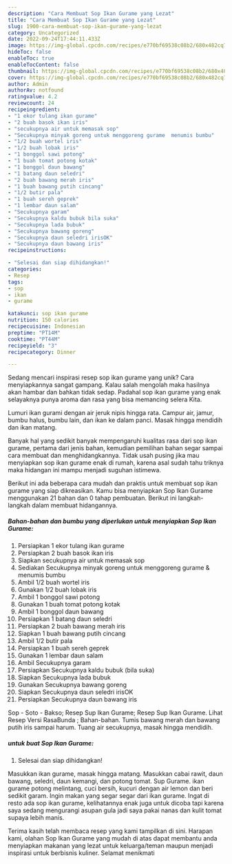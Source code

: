 ```yaml
---
description: "Cara Membuat Sop Ikan Gurame yang Lezat"
title: "Cara Membuat Sop Ikan Gurame yang Lezat"
slug: 1900-cara-membuat-sop-ikan-gurame-yang-lezat
category: Uncategorized
date: 2022-09-24T17:44:11.433Z
image: https://img-global.cpcdn.com/recipes/e770bf69538c08b2/680x482cq70/sop-ikan-gurame-foto-resep-utama.jpg
hideToc: false
enableToc: true
enableTocContent: false
thumbnail: https://img-global.cpcdn.com/recipes/e770bf69538c08b2/680x482cq70/sop-ikan-gurame-foto-resep-utama.jpg
cover: https://img-global.cpcdn.com/recipes/e770bf69538c08b2/680x482cq70/sop-ikan-gurame-foto-resep-utama.jpg
author: Admin
authorAv: notfound
ratingvalue: 4.2
reviewcount: 24
recipeingredient:
- "1 ekor tulang ikan gurame"
- "2 buah basok ikan iris"
- "secukupnya air untuk memasak sop"
- "Secukupnya minyak goreng untuk menggoreng gurame  menumis bumbu"
- "1/2 buah wortel iris"
- "1/2 buah lobak iris"
- "1 bonggol sawi potong"
- "1 buah tomat potong kotak"
- "1 bonggol daun bawang"
- "1 batang daun seledri"
- "2 buah bawang merah iris"
- "1 buah bawang putih cincang"
- "1/2 butir pala"
- "1 buah sereh geprek"
- "1 lembar daun salam"
- "Secukupnya garam"
- "Secukupnya kaldu bubuk bila suka"
- "Secukupnya lada bubuk"
- "Secukupnya bawang goreng"
- "Secukupnya daun seledri irisOK"
- "Secukupnya daun bawang iris"
recipeinstructions:

- "Selesai dan siap dihidangkan!"
categories:
- Resep
tags:
- sop
- ikan
- gurame

katakunci: sop ikan gurame 
nutrition: 150 calories
recipecuisine: Indonesian
preptime: "PT14M"
cooktime: "PT44M"
recipeyield: "3"
recipecategory: Dinner

---
```





Sedang mencari inspirasi resep sop ikan gurame yang unik? Cara menyiapkannya sangat gampang. Kalau salah mengolah maka hasilnya akan hambar dan bahkan tidak sedap. Padahal sop ikan gurame yang enak selayaknya punya aroma dan rasa yang bisa memancing selera Kita.





Lumuri ikan gurami dengan air jeruk nipis hingga rata. Campur air, jamur, bumbu halus, bumbu lain, dan ikan ke dalam panci. Masak hingga mendidih dan ikan matang.

Banyak hal yang sedikit banyak mempengaruhi kualitas rasa dari sop ikan gurame, pertama dari jenis bahan, kemudian pemilihan bahan segar sampai cara membuat dan menghidangkannya. Tidak usah pusing jika mau menyiapkan sop ikan gurame enak di rumah, karena asal sudah tahu triknya maka hidangan ini mampu menjadi suguhan istimewa.






Berikut ini ada beberapa cara mudah dan praktis untuk membuat sop ikan gurame yang siap dikreasikan. Kamu bisa menyiapkan Sop Ikan Gurame menggunakan 21 bahan dan 0 tahap pembuatan. Berikut ini langkah-langkah dalam membuat hidangannya.

<!--inarticleads1-->

##### Bahan-bahan dan bumbu yang diperlukan untuk menyiapkan Sop Ikan Gurame:

1. Persiapkan 1 ekor tulang ikan gurame
1. Persiapkan 2 buah basok ikan iris
1. Siapkan secukupnya air untuk memasak sop
1. Sediakan Secukupnya minyak goreng untuk menggoreng gurame &amp; menumis bumbu
1. Ambil 1/2 buah wortel iris
1. Gunakan 1/2 buah lobak iris
1. Ambil 1 bonggol sawi potong
1. Gunakan 1 buah tomat potong kotak
1. Ambil 1 bonggol daun bawang
1. Persiapkan 1 batang daun seledri
1. Persiapkan 2 buah bawang merah iris
1. Siapkan 1 buah bawang putih cincang
1. Ambil 1/2 butir pala
1. Persiapkan 1 buah sereh geprek
1. Gunakan 1 lembar daun salam
1. Ambil Secukupnya garam
1. Persiapkan Secukupnya kaldu bubuk (bila suka)
1. Siapkan Secukupnya lada bubuk
1. Gunakan Secukupnya bawang goreng
1. Siapkan Secukupnya daun seledri irisOK
1. Persiapkan Secukupnya daun bawang iris


Sop - Soto - Bakso; Resep Sup Ikan Gurame; Resep Sup Ikan Gurame. Lihat Resep Versi RasaBunda ; Bahan-bahan. Tumis bawang merah dan bawang putih iris sampai harum. Tuang air secukupnya, masak hingga mendidih. 

<!--inarticleads2-->

#####  untuk buat Sop Ikan Gurame:


1. Selesai dan siap dihidangkan!

Masukkan ikan gurame, masak hingga matang. Masukkan cabai rawit, daun bawang, seledri, daun kemangi, dan potong tomat. Sup Gurame. ikan gurame potong melintang, cuci bersih, kucuri dengan air lemon dan beri sedikit garam. Ingin makan yang segar segar dari ikan gurame. Ingat di resto ada sop ikan gurame, kelihatannya enak juga untuk dicoba tapi karena saya sedang mengurangi asupan gula jadi saya pakai nanas dan kulit tomat supaya lebih manis. 

Terima kasih telah membaca resep yang kami tampilkan di sini. Harapan kami, olahan Sop Ikan Gurame yang mudah di atas dapat membantu anda menyiapkan makanan yang lezat untuk keluarga/teman maupun menjadi inspirasi untuk berbisnis kuliner. Selamat menikmati
